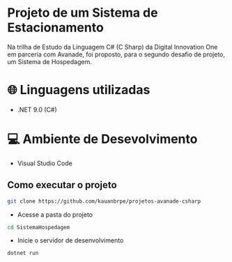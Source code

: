 # Projeto de um Sistema de Estacionamento

Na trilha de Estudo da Linguagem C# (C Sharp) da Digital Innovation One em parceria com Avanade, foi proposto, para o segundo desafio de projeto, um Sistema de Hospedagem.

# 🌐 Linguagens utilizadas

- .NET 9.0 (C#)

# 💻 Ambiente de Desevolvimento

- Visual Studio Code

## Como executar o projeto
```bash
git clone https://github.com/kauanbrpe/projetos-avanade-csharp
```
- Acesse a pasta do projeto
```bash
cd SistemaHospedagem
```
- Inicie o servidor de desenvolvimento
```bash
dotnet run
```
